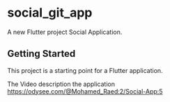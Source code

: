 # social_git_app

A new Flutter project Social Application.

## Getting Started

This project is a starting point for a Flutter application.

The Video description the application 
https://odysee.com/@Mohamed_Raed:2/Social-App:5
